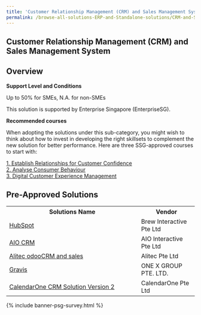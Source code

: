 ```yaml
---
title: 'Customer Relationship Management (CRM) and Sales Management System'
permalink: /browse-all-solutions-ERP-and-Standalone-solutions/CRM-and-Sales-Mgmt-System
---
```


## Customer Relationship Management (CRM) and Sales Management System
## Overview

**Support Level and Conditions**

Up to 50% for SMEs, N.A. for non-SMEs

This solution is supported by Enterprise Singapore (EnterpriseSG).

**Recommended courses**

When adopting the solutions under this sub-category, you might wish to think about how to invest in developing the right skillsets to complement the new solution for better performance. Here are three SSG-approved courses to start with:

<a href='https://sfec.enterprisejobskills.gov.sg/Course_Internet/CourseDetail.aspx?CoursesReferenceNumber=TGS-2019504205'  target='_blank' rel='noopener'>1. Establish Relationships for Customer Confidence</a><br>
<a href='https://sfec.enterprisejobskills.gov.sg/Course_Internet/CourseDetail.aspx?CoursesReferenceNumber=TGS-2013500384'  target='_blank' rel='noopener'>2. Analyse Consumer Behaviour</a><br>
<a href='https://sfec.enterprisejobskills.gov.sg/Course_Internet/CourseDetail.aspx?CoursesReferenceNumber=TGS-2020505494'  target='_blank' rel='noopener'>3. Digital Customer Experience Management</a><br>

## Pre-Approved Solutions

<table>
<tr>
<th style='width: auto;'><b>Solutions Name</b></th>
<th style='width: 30%;'><b>Vendor</b></th>
</tr>
<tr>
<td><a href='/productivity-solutions-grant/solutionrepo/solution2423' target='_blank'>HubSpot</a><br></td>
<td>Brew Interactive Pte Ltd</td>
</tr>
<tr>
<td><a href='/productivity-solutions-grant/solutionrepo/solution2489' target='_blank'>AIO CRM</a><br></td>
<td>AIO Interactive Pte Ltd</td>
</tr>
<tr>
<td><a href='/productivity-solutions-grant/solutionrepo/solution2591' target='_blank'>Alitec odooCRM and sales</a><br></td>
<td>Alitec Pte Ltd</td>
</tr>
<tr>
<td><a href='/productivity-solutions-grant/solutionrepo/solution2973' target='_blank'>Gravis</a><br></td>
<td>ONE X GROUP PTE. LTD.</td>
</tr>
<tr>
<td><a href='/productivity-solutions-grant/solutionrepo/solution3221' target='_blank'>CalendarOne CRM Solution Version 2</a><br></td>
<td>CalendarOne Pte Ltd</td>
</tr>
</table>

{% include banner-psg-survey.html %}
